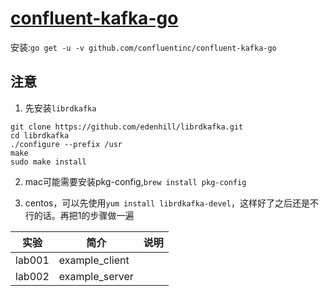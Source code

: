 # [confluent-kafka-go](https://github.com/confluentinc/confluent-kafka-go)
安装:`go get -u -v github.com/confluentinc/confluent-kafka-go`

## 注意
 1. 先安装`librdkafka`
 ```
 git clone https://github.com/edenhill/librdkafka.git
 cd librdkafka
 ./configure --prefix /usr
 make
 sudo make install
 ```

 2. mac可能需要安装pkg-config,`brew install pkg-config`
 
 3. centos，可以先使用`yum install librdkafka-devel`，这样好了之后还是不行的话。再把1的步骤做一遍

|实验|简介|说明|
|---|---|---|
|lab001|example_client| |
|lab002|example_server| |